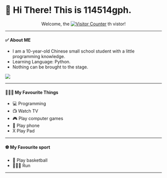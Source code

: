 # 👋 Hi There! This is 114514gph.

<p align="center">
Welcome, the
<a href="https://github.com/114514gph" target="_blank"><img src="https://count.getloli.com/get/@114514gph?theme=rule34" alt="Visitor Counter"></a>
th vistor!
</p>

___
#### ✅ About ME
* I am a 10-year-old Chinese small school student with a little programming knowledge.
* Learning Language: Python.
* Nothing can be brought to the stage.

![](https://github-readme-stats.vercel.app/api?username=114514gph&show_icons=true&count_private=true)

___
#### 🏃🏻‍♂️ My Favourite Things
* 💻 Programming
* 📺 Watch TV
* 🎮 Play computer games
* 📱 Play phone
* X Play Pad

___
#### ⚽ My Favourite sport
* 🏀 Play basketball
* 🏃🏻‍♂️ Run


*******************************************************************************************
